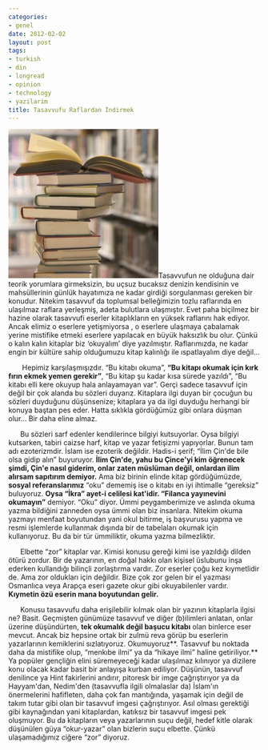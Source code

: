 ```yaml
---
categories:
- genel
date: 2012-02-02
layout: post
tags:
- turkish
- din
- longread
- opinion
- technology
- yazilarim
title: Tasavvufu Raflardan İndirmek
---
```


[![](/images/used-books.jpg "used-books")](http://suatatan.wordpress.com/wp-content/uploads/2012/02/used-books.jpg)Tasavvufun ne olduğuna dair teorik yorumlara girmeksizin, bu uçsuz bucaksız denizin kendisinin ve mahsüllerinin günlük hayatımıza ne kadar girdiği sorgulanması gereken bir konudur. Nitekim tasavvuf da toplumsal belleğimizin tozlu raflarında en ulaşılmaz raflara yerleşmiş, adeta bulutlara ulaşmıştır. Evet paha biçilmez bir hazine olarak tasavvufi eserler kitaplıkların en yüksek raflarını hak ediyor. Ancak elimiz o eserlere yetişmiyorsa , o eserlere ulaşmaya çabalamak yerine mistifike etmeki eserlere yapılacak en büyük haksızlık bu olur. Çünkü o kalın kalın kitaplar biz ‘okuyalım’ diye yazılmıştır. Raflarımızda, ne kadar engin bir kültüre sahip olduğumuzu kitap kalınlığı ile ıspatlayalım diye değil…

  

       Hepimiz karşılaşmışızdır. “Bu kitabı okuma”, **“Bu kitapı okumak için kırk fırın ekmek yemen gerekir”**, “Bu kitap şu kadar kısa sürede yazıldı”, “Bu kitabı elli kere okuyup hala anlayamayan var”. Gerçi sadece tasavvuf için değil bir çok alanda bu sözleri duyarız. Kitaplara ilgi duyan bir çocuğun bu sözleri duyduğunu düşünsenize; kitaplara ya da ilgi duyduğu herhangi bir konuya baştan pes eder. Hatta sıklıkla gördüğümüz gibi onlara düşman olur… Bir daha eline almaz.

  

      Bu sözleri sarf edenler kendilerince bilgiyi kutsuyorlar. Oysa bilgiyi kutsarken, tabiri caizse harf, kitap ve yazar fetişizmi yapıyorlar. Bunun tam adı ezoterizmdir. İslam ise ezoterik değildir. Hadis-i şerif; “İlim Çin'de bile olsa gidip alın” buyuruyor. **İlim Çin'de, yahu bu Çince'yi kim öğrenecek şimdi, Çin'e nasıl giderim, onlar zaten müslüman değil, onlardan ilim alırsam sapıtırım demiyor.** Ama biz birinin elinde kitap gördüğümüzde, **sosyal referanslarımız** “oku” dememiş ise o kitabı en iyi ihtimalle “gereksiz” buluyoruz. **Oysa “İkra” ayet-i celilesi kat'idir. “Filanca yayınevini okumayın”** demiyor. “Oku” diyor. Ümmi peygamberimize ve aslında okuma yazma bildiğini zanneden oysa ümmi olan biz insanlara. Nitekim okuma yazmayı menfaat boyutundan yani okul bitirme, iş başvurusu yapma ve resmi işlemlerde kullanmak dışında bir de tabelaları okumak için kullanıyoruz. Bu da bir tür ümmiliktir, okuma yazma bilmezliktir.

  

      Elbette “zor” kitaplar var. Kimisi konusu gereği kimi ise yazıldığı dilden ötürü zordur. Bir de yazarının, en doğal hakkı olan kişisel üslubunu inşa ederken kullandığı bilinçli zorlaştırma vardır. Zor eserler çoğu kez kıymetlidir de. Ama zor oldukları için değildir. Bize çok zor gelen bir el yazması Osmanlıca veya Arapça eseri gazete okur gibi okuyabilenler vardır. **Kıymetin özü eserin mana boyutundan gelir.**

  

      Konusu tasavvufu daha erişilebilir kılmak olan bir yazının kitaplarla ilgisi ne? Basit. Geçmişten günümüze tasavvuf ve diğer (b)ilimleri anlatan, onlar üzerine düşündürten, **tek okumalık değil başucu kitabı** olan binlerce eser mevcut. Ancak biz hepsine ortak bir zulmü reva görüp bu eserlerin yazarlarının kemiklerini sızlatıyoruz. Okumuyoruz**. Tasavvuf bu noktada daha da mistifike olup, “menkıbe ilmi” ya da “hikaye ilmi” haline getiriliyor.** Ya popüler gençliğin elini süremeyeceği kadar ulaşılmaz kılınıyor ya dizilere konu olacak kadar basit bir anlayışa kurban ediliyor. Düşünün, tasavvuf denilince ya Hint fakirlerini andırır, pitoresk bir imge çağrıştırıyor ya da Hayyam'dan, Nedim'den (tasavvufla ilgili olmalaslar da) İslam'ın önermelerini hafifleten, daha çok fan mantığında, yaşamak için değil de takım tutar gibi olan bir tasavvuf imgesi çağrıştırıyor. Asıl olması gerektiği gibi kaynağından yani kitaplardan, katıksız bir tasavvuf imgesi pek oluşmuyor. Bu da kitapların veya yazarlarının suçu değil, hedef kitle olarak düşünülen güya “okur-yazar” olan bizlerin suçu elbette. Çünkü ulaşamadığımız ciğere “zor” diyoruz.
